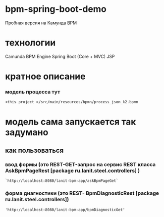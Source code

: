 # bpm-spring-boot-demo
Пробная версия на Камунда BPM

# технологии
Camunda BPM Engine
Spring Boot (Core + MVC)
JSP

# кратное описание
### модель процесса тут
    <this project >/src/main/resources/bpmn/process_json_k2.bpmn
# модель сама запускается так задумано  

## как пользоваться
### ввод формы (это REST-GET-запрос на сервис REST класса AskBpmPageRest [package ru.lanit.steel.controllers] )
    `http://localhost:8080/lanit-bpm-app/askBpmPageGet`
    
### форма диагностики (это REST- BpmDiagnosticRest [package ru.lanit.steel.controllers])
    'http://localhost:8080/lanit-bpm-app/bpmDiagnosticGet'    


    